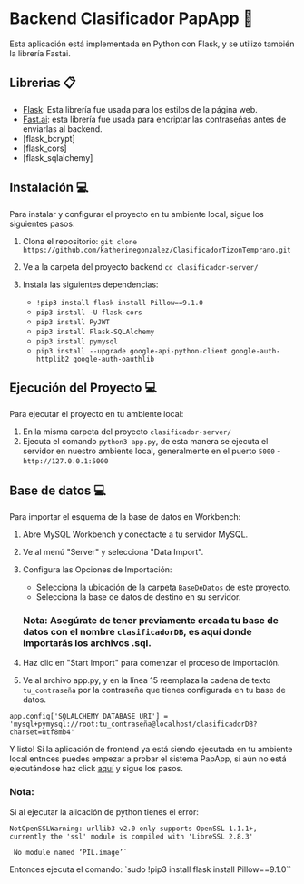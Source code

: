 # Backend Clasificador PapApp 👾

Esta aplicación está implementada en Python con Flask, y se utilizó también la librería Fastai.

## Librerias 📋

* [Flask](https://flask.palletsprojects.com/en/3.0.x/): Esta librería fue usada para los estilos de la página web.
* [Fast.ai](https://docs.fast.ai/): esta librería fue usada para encriptar las contraseñas antes de enviarlas al backend.
* [flask_bcrypt]
* [flask_cors]
* [flask_sqlalchemy]

## Instalación 💻 

Para instalar y configurar el proyecto en tu ambiente local, sigue los siguientes pasos:

1. Clona el repositorio: `git clone https://github.com/katherinegonzalez/ClasificadorTizonTemprano.git`
2. Ve a la carpeta del proyecto backend `cd clasificador-server/`
3. Instala las siguientes dependencias: 

    * `!pip3 install flask install Pillow==9.1.0`
    * `pip3 install -U flask-cors`
    * `pip3 install PyJWT`
    * `pip3 install Flask-SQLAlchemy`
    * `pip3 install pymysql`
    * `pip3 install --upgrade google-api-python-client google-auth-httplib2 google-auth-oauthlib`

##  Ejecución del Proyecto 💻 

Para ejecutar el proyecto en tu ambiente local:

1. En la misma carpeta del proyecto `clasificador-server/`
2. Ejecuta el comando `python3 app.py`, de esta manera se ejecuta el servidor en nuestro ambiente local, generalmente en el puerto `5000` - `http://127.0.0.1:5000`

##  Base de datos 💻 

Para importar el esquema de la base de datos en Workbench:

1. Abre MySQL Workbench y conectacte a tu servidor MySQL.  
2. Ve al menú "Server" y selecciona "Data Import".  
3. Configura las Opciones de Importación:  
    * Selecciona la ubicación de la carpeta `BaseDeDatos` de este proyecto.  
    * Selecciona la base de datos de destino en su servidor.    
    
    ### Nota: Asegúrate de tener previamente creada tu base de datos con el nombre `clasificadorDB`, es aquí donde importarás los archivos .sql.  

4. Haz clic en "Start Import" para comenzar el proceso de importación.
5. Ve al archivo app.py, y en la línea 15 reemplaza la cadena de texto `tu_contraseña` por la contraseña que tienes configurada en tu base de datos. 

`app.config['SQLALCHEMY_DATABASE_URI'] = 'mysql+pymysql://root:tu_contraseña@localhost/clasificadorDB?charset=utf8mb4'`


Y listo! Si la aplicación de frontend ya está siendo ejecutada en tu ambiente local entnces puedes empezar a probar el sistema PapApp, si aún no está ejecutándose haz click [aquí](./clasificador-server/README.md) y sigue los pasos.

### Nota: 

Si al ejecutar la alicación de python tienes el error:

`````````
NotOpenSSLWarning: urllib3 v2.0 only supports OpenSSL 1.1.1+, currently the 'ssl' module is compiled with 'LibreSSL 2.8.3'

 No module named ‘PIL.image’`  
`````````

Entonces ejecuta el comando: `sudo !pip3 install flask install Pillow==9.1.0``
